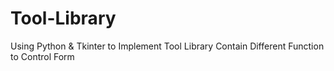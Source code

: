 # Tool-Library
Using Python &amp; Tkinter to Implement Tool Library Contain Different Function to Control Form
